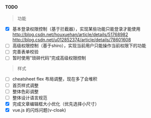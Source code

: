 #### TODO

> 功能
- [x] 基本登录权限控制（基于拦截器），实现某些功能只能登录才能使用
http://blog.csdn.net/houxuehan/article/details/51768982
http://blog.csdn.net/u012852374/article/details/78601608
- [ ] 高级权限控制（基于shiro），实现当前用户只能操作当前权限下的功能
- [ ] 完善表单校验
- [ ] 暂时使用"琐碎代码"完成高级权限控制

> 样式
- [ ] cheatsheet flex 布局调整，现在多了会堆积
- [ ] 首页样式调整
- [ ] 整体色彩调整
- [ ] 整体设计语言规范
- [x] 完成文章编辑框大小优化（优先选择小尺寸）
- [x] vue.js 的闪烁问题(v-cloak)